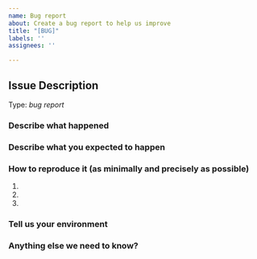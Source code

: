 ```yaml
---
name: Bug report
about: Create a bug report to help us improve
title: "[BUG]"
labels: ''
assignees: ''

---
```


## Issue Description

Type: *bug report*

### Describe what happened


### Describe what you expected to happen


### How to reproduce it (as minimally and precisely as possible)

1.
2.
3.

### Tell us your environment


### Anything else we need to know?